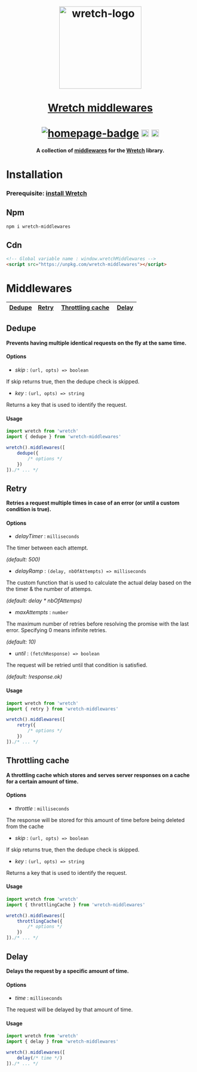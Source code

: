 <h1 align="center">
	<a href="https://elbywan.github.io/wretch"><img src="https://cdn.rawgit.com/elbywan/wretch/08831345/wretch.svg" alt="wretch-logo" width="220px"></a><br>
	<br>
    <a href="https://elbywan.github.io/wretch">Wretch middlewares</a><br>
	<br>
  <a href="https://elbywan.github.io/wretch"><img alt="homepage-badge" src="https://img.shields.io/website-up-down-green-red/http/shields.io.svg?label=wretch-homepage"></a>
  <a href="https://www.npmjs.com/package/wretch-middlewares"><img alt="npm-badge" src="https://img.shields.io/npm/v/wretch-middlewares.svg?colorB=ff733e" height="20"></a>
  <a href="https://github.com/elbywan/wretch-middlewares/blob/master/LICENSE"><img src="https://img.shields.io/badge/license-MIT-blue.svg" alt="license-badge" height="20"></a>
</h1>
<h4 align="center">
	A collection of <a href="https://github.com/elbywan/wretch#middlewares" target="_blank">middlewares</a> for the <a href="https://github.com/wretch" target="_blank">Wretch</a> library.
</h4>

# Installation

### Prerequisite: [install Wretch](https://github.com/elbywan/wretch#installation)

## Npm

```sh
npm i wretch-middlewares
```

## Cdn

```html
<!-- Global variable name : window.wretchMiddlewares -->
<script src="https://unpkg.com/wretch-middlewares"></script>
```

# Middlewares

| [Dedupe](#dedupe) | [Retry](#retry) | [Throttling cache](#throttling-cache) | [Delay](#delay) |
|-----|-----|-----|-----|

## Dedupe

**Prevents having multiple identical requests on the fly at the same time.**

#### Options

- *skip* : `(url, opts) => boolean`

If skip returns true, then the dedupe check is skipped.

- *key* : `(url, opts) => string`

Returns a key that is used to identify the request.

#### Usage

```js
import wretch from 'wretch'
import { dedupe } from 'wretch-middlewares'

wretch().middlewares([
    dedupe({
        /* options */
    })
])./* ... */
```

## Retry

**Retries a request multiple times in case of an error (or until a custom condition is true).**

#### Options

- *delayTimer* : `milliseconds`

The timer between each attempt.

*(default: 500)*

- *delayRamp* : `(delay, nbOfAttempts) => milliseconds`

The custom function that is used to calculate the actual delay based on the the timer & the number of attemps.

*(default: delay * nbOfAttemps)*

- *maxAttempts* : `number`

The maximum number of retries before resolving the promise with the last error. Specifying 0 means infinite retries.

*(default: 10)*

- *until* : `(fetchResponse) => boolean`

The request will be retried until that condition is satisfied.

*(default: !response.ok)*

#### Usage

```js
import wretch from 'wretch'
import { retry } from 'wretch-middlewares'

wretch().middlewares([
    retry({
        /* options */
    })
])./* ... */
```

## Throttling cache

**A throttling cache which stores and serves server responses on a cache for a certain amount of time.**

#### Options

- *throttle* : `milliseconds`

The response will be stored for this amount of time before being deleted from the cache

- *skip* : `(url, opts) => boolean`

If skip returns true, then the dedupe check is skipped.

- *key* : `(url, opts) => string`

Returns a key that is used to identify the request.

#### Usage

```js
import wretch from 'wretch'
import { throttlingCache } from 'wretch-middlewares'

wretch().middlewares([
    throttlingCache({
        /* options */
    })
])./* ... */
```

## Delay

**Delays the request by a specific amount of time.**

#### Options

- *time* : `milliseconds`

The request will be delayed by that amount of time.

#### Usage

```js
import wretch from 'wretch'
import { delay } from 'wretch-middlewares'

wretch().middlewares([
    delay(/* time */)
])./* ... */
```